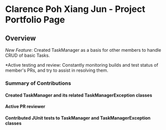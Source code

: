# Clarence Poh Xiang Jun - Project Portfolio Page

## Overview
*New Feature*: Created TaskManager as a basis for other members to handle CRUD of basic Tasks. 

*Active testing and review: Constantly monitoring builds and test status of member's PRs, and try to assist in resolving them.

### Summary of Contributions
#### Created TaskManager and its related TaskManagerException classes
#### Active PR reviewer
#### Contributed JUnit tests to TaskManager and TaskManagerException classes